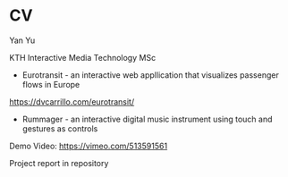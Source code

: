 # CV

Yan Yu

KTH Interactive Media Technology MSc


* Eurotransit - an interactive web appllication that visualizes passenger flows in Europe

https://dvcarrillo.com/eurotransit/


* Rummager - an interactive digital music instrument using touch and gestures as controls

Demo Video: https://vimeo.com/513591561

Project report in repository
